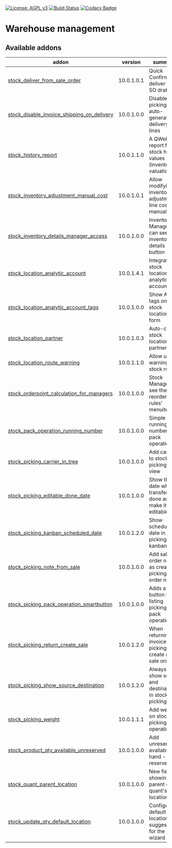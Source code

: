[![License: AGPL v3](https://img.shields.io/badge/License-AGPL%20v3-blue.svg)](https://www.gnu.org/licenses/agpl-3.0)
[![Build Status](https://travis-ci.org/Tawasta/stock.svg?branch=10.0)](https://travis-ci.org/Tawasta/stock)
[![Codacy Badge](https://api.codacy.com/project/badge/Grade/ef98de2538274a1dab0d14a049986591)](https://www.codacy.com/app/jarmokortetjarvi/stock?utm_source=github.com&amp;utm_medium=referral&amp;utm_content=Tawasta/stock&amp;utm_campaign=Badge_Grade)

Warehouse management
================

[//]: # (addons)

Available addons
----------------
addon | version | summary
--- | --- | ---
[stock_deliver_from_sale_order](stock_deliver_from_sale_order/) | 10.0.1.0.1 | Quick Confirm & deliver from SO draft
[stock_disable_invoice_shipping_on_delivery](stock_disable_invoice_shipping_on_delivery/) | 10.0.1.0.0 | Disable picking auto-generated delivery SO lines
[stock_history_report](stock_history_report/) | 10.0.1.1.0 | A QWeb report from stock history values (inventory valuation)
[stock_inventory_adjustment_manual_cost](stock_inventory_adjustment_manual_cost/) | 10.0.1.0.1 | Allow modifying inventory adjustment line costs manually
[stock_inventory_details_manager_access](stock_inventory_details_manager_access/) | 10.0.1.0.0 | Inventory Managers can see the inventory details button
[stock_location_analytic_account](stock_location_analytic_account/) | 10.0.1.4.1 | Integrate stock location with analytic account
[stock_location_analytic_account_tags](stock_location_analytic_account_tags/) | 10.0.1.0.0 | Show AA tags on stock location form
[stock_location_partner](stock_location_partner/) | 10.0.1.0.3 | Auto-create stock locations for partners
[stock_location_route_warning](stock_location_route_warning/) | 10.0.1.1.0 | Allow using warnings on stock routes
[stock_orderpoint_calculation_for_managers](stock_orderpoint_calculation_for_managers/) | 10.0.1.0.0 | Stock Managers see the 'Run reordering rules' menuitem
[stock_pack_operation_running_number](stock_pack_operation_running_number/) | 10.0.1.0.0 | Simple running number for pack operations
[stock_picking_carrier_in_tree](stock_picking_carrier_in_tree/) | 10.0.1.0.0 | Add carrier to stock picking tree view
[stock_picking_editable_done_date](stock_picking_editable_done_date/) | 10.0.1.0.0 | Show the date when transfer was done and make it editable
[stock_picking_kanban_scheduled_date](stock_picking_kanban_scheduled_date/) | 10.0.1.2.0 | Show scheduled date in picking kanban
[stock_picking_note_from_sale](stock_picking_note_from_sale/) | 10.0.1.0.0 | Add sale order note as created picking order note
[stock_picking_pack_operation_smartbutton](stock_picking_pack_operation_smartbutton/) | 10.0.1.0.0 | Adds a new button for listing picking's pack operations
[stock_picking_return_create_sale](stock_picking_return_create_sale/) | 10.0.1.2.0 | When returning an invoiced picking, create a new sale order
[stock_picking_show_source_destination](stock_picking_show_source_destination/) | 10.0.1.2.0 | Always show source and destination in stock pickings
[stock_picking_weight](stock_picking_weight/) | 10.0.1.1.1 | Add weight on stock picking and operations
[stock_product_qty_available_unreserved](stock_product_qty_available_unreserved/) | 10.0.1.0.0 | Add unreserved available (on hand - reserved)
[stock_quant_parent_location](stock_quant_parent_location/) | 10.0.1.0.0 | New field for showing the parent of a quant's location
[stock_update_qty_default_location](stock_update_qty_default_location/) | 10.0.1.0.0 | Configurable default location suggestion for the wizard

[//]: # (end addons)
